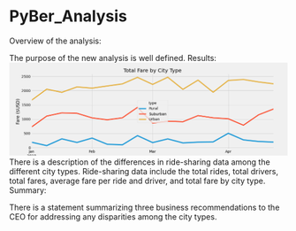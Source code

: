 # PyBer_Analysis

Overview of the analysis:

The purpose of the new analysis is well defined. 
Results:
![PyBer_fare_summary](/PyBer_Analysis/analysis/PyBer_fare_summary.png)
There is a description of the differences in ride-sharing data among the different city types. Ride-sharing data include the total rides, total drivers, total fares, average fare per ride and driver, and total fare by city type.
Summary:

There is a statement summarizing three business recommendations to the CEO for addressing any disparities among the city types. 
